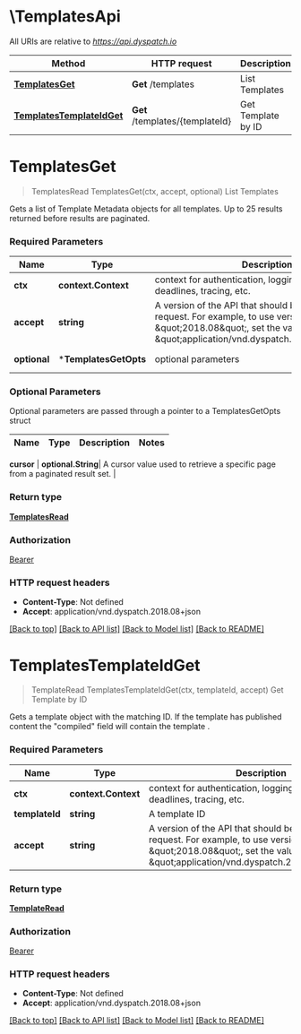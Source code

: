 # \TemplatesApi

All URIs are relative to *https://api.dyspatch.io*

Method | HTTP request | Description
------------- | ------------- | -------------
[**TemplatesGet**](TemplatesApi.md#TemplatesGet) | **Get** /templates | List Templates
[**TemplatesTemplateIdGet**](TemplatesApi.md#TemplatesTemplateIdGet) | **Get** /templates/{templateId} | Get Template by ID


# **TemplatesGet**
> TemplatesRead TemplatesGet(ctx, accept, optional)
List Templates

Gets a list of Template Metadata objects for all templates. Up to 25 results returned before results are paginated.

### Required Parameters

Name | Type | Description  | Notes
------------- | ------------- | ------------- | -------------
 **ctx** | **context.Context** | context for authentication, logging, cancellation, deadlines, tracing, etc.
  **accept** | **string**| A version of the API that should be used for the request. For example, to use version \&quot;2018.08\&quot;, set the value to \&quot;application/vnd.dyspatch.2018.08+json\&quot; | 
 **optional** | ***TemplatesGetOpts** | optional parameters | nil if no parameters

### Optional Parameters
Optional parameters are passed through a pointer to a TemplatesGetOpts struct

Name | Type | Description  | Notes
------------- | ------------- | ------------- | -------------

 **cursor** | **optional.String**| A cursor value used to retrieve a specific page from a paginated result set. | 

### Return type

[**TemplatesRead**](TemplatesRead.md)

### Authorization

[Bearer](../README.md#Bearer)

### HTTP request headers

 - **Content-Type**: Not defined
 - **Accept**: application/vnd.dyspatch.2018.08+json

[[Back to top]](#) [[Back to API list]](../README.md#documentation-for-api-endpoints) [[Back to Model list]](../README.md#documentation-for-models) [[Back to README]](../README.md)

# **TemplatesTemplateIdGet**
> TemplateRead TemplatesTemplateIdGet(ctx, templateId, accept)
Get Template by ID

Gets a template object with the matching ID. If the template has published content the \"compiled\" field will contain the template .

### Required Parameters

Name | Type | Description  | Notes
------------- | ------------- | ------------- | -------------
 **ctx** | **context.Context** | context for authentication, logging, cancellation, deadlines, tracing, etc.
  **templateId** | **string**| A template ID | 
  **accept** | **string**| A version of the API that should be used for the request. For example, to use version \&quot;2018.08\&quot;, set the value to \&quot;application/vnd.dyspatch.2018.08+json\&quot; | 

### Return type

[**TemplateRead**](TemplateRead.md)

### Authorization

[Bearer](../README.md#Bearer)

### HTTP request headers

 - **Content-Type**: Not defined
 - **Accept**: application/vnd.dyspatch.2018.08+json

[[Back to top]](#) [[Back to API list]](../README.md#documentation-for-api-endpoints) [[Back to Model list]](../README.md#documentation-for-models) [[Back to README]](../README.md)

